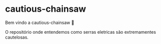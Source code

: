 # cautious-chainsaw

Bem vindo a cautious-chainsaw :tada:

O repositório onde entendemos como serras eletricas são extremamentes cautelosas.
